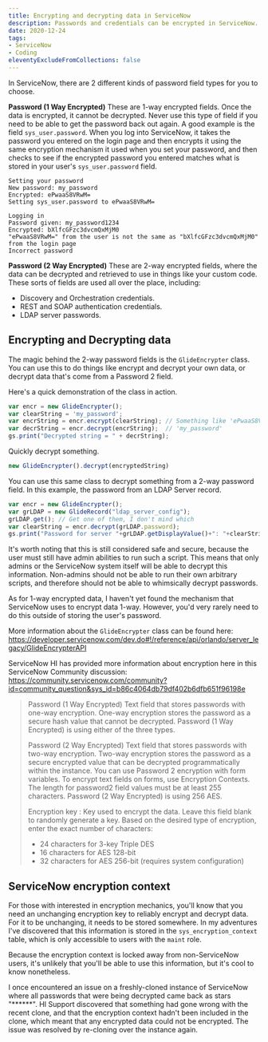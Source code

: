 ```yaml
---
title: Encrypting and decrypting data in ServiceNow
description: Passwords and credentials can be encrypted in ServiceNow. Here's how you can decrypt the information to use in your own customisations and integrations.
date: 2020-12-24
tags:
- ServiceNow
- Coding
eleventyExcludeFromCollections: false
---
```


In ServiceNow, there are 2 different kinds of password field types for you to choose.

**Password (1 Way Encrypted)**
These are 1-way encrypted fields. Once the data is encrypted, it cannot be decrypted. Never use this type of field if you need to be able to get the password back out again.
A good example is the field `sys_user.password`. When you log into ServiceNow, it takes the password you entered on the login page and then encrypts it using the same encryption mechanism it used when you set your password, and then checks to see if the encrypted password you entered matches what is stored in your user's `sys_user.password` field.

```
Setting your password
New password: my_password
Encrypted: ePwaaS8VRwM=
Setting sys_user.password to ePwaaS8VRwM=

Logging in
Password given: my_password1234
Encrypted: bXlfcGFzc3dvcmQxMjM0
"ePwaaS8VRwM=" from the user is not the same as "bXlfcGFzc3dvcmQxMjM0" from the login page
Incorrect password
```

**Password (2 Way Encrypted)**
These are 2-way encrypted fields, where the data can be decrypted and retrieved to use in things like your custom code.
These sorts of fields are used all over the place, including:
* Discovery and Orchestration credentials.
* REST and SOAP authentication credentials.
* LDAP server passwords.

## Encrypting and Decrypting data
The magic behind the 2-way password fields is the `GlideEncrypter` class. You can use this to do things like encrypt and decrypt your own data, or decrypt data that's come from a Password 2 field.

Here's a quick demonstration of the class in action.

```js
var encr = new GlideEncrypter(); 
var clearString = 'my_password'; 
var encrString = encr.encrypt(clearString); // Something like 'ePwaaS8VRwM='
var decrString = encr.decrypt(encrString);  // 'my_password'
gs.print("Decrypted string = " + decrString);
```

Quickly decrypt something.

```js
new GlideEncrypter().decrypt(encryptedString)
```

You can use this same class to decrypt something from a 2-way password field. In this example, the password from an LDAP Server record.

```js
var encr = new GlideEncrypter();
var grLDAP = new GlideRecord("ldap_server_config");
grLDAP.get(); // Get one of them, I don't mind which
var clearString = encr.decrypt(grLDAP.password);
gs.print("Password for server "+grLDAP.getDisplayValue()+": "+clearString);
```

It's worth noting that this is still considered safe and secure, because the user must still have admin abilities to run such a script. This means that only admins or the ServiceNow system itself will be able to decrypt this information. Non-admins should not be able to run their own arbitrary scripts, and therefore should not be able to whimsically decrypt passwords.

As for 1-way encrypted data, I haven't yet found the mechanism that ServiceNow uses to encrypt data 1-way. However, you'd very rarely need to do this outside of storing the user's password.

More information about the `GlideEncrypter` class can be found here: https://developer.servicenow.com/dev.do#!/reference/api/orlando/server_legacy/GlideEncrypterAPI

ServiceNow HI has provided more information about encryption here in this ServiceNow Community discussion: https://community.servicenow.com/community?id=community_question&sys_id=b86c4064db79df402b6dfb651f96198e

> Password (1 Way Encrypted) Text field that stores passwords with one-way encryption. One-way encryption stores the password as a secure hash value that cannot be decrypted.
> Password (1 Way Encrypted) is using either of the three types.
> 
> Password (2 Way Encrypted) Text field that stores passwords with two-way encryption. Two-way encryption stores the password as a secure encrypted value that can be decrypted programmatically within the instance. You can use Password 2 encryption with form variables. To encrypt text fields on forms, use Encryption Contexts. The length for password2 field values must be at least 255 characters.
> Password (2 Way Encrypted) is using 256 AES.
> 
> Encryption key :
> Key used to encrypt the data. Leave this field blank to randomly generate a key. Based on the desired type of encryption, enter the exact number of characters:
> 
> * 24 characters for 3-key Triple DES
> * 16 characters for AES 128-bit
> * 32 characters for AES 256-bit (requires system configuration)

## ServiceNow encryption context
For those with interested in encryption mechanics, you'll know that you need an unchanging encryption key to reliably encrypt and decrypt data. For it to be unchanging, it needs to be stored somewhere. In my adventures I've discovered that this information is stored in the `sys_encryption_context` table, which is only accessible to users with the `maint` role.

Because the encryption context is locked away from non-ServiceNow users, it's unlikely that you'll be able to use this information, but it's cool to know nonetheless. 

I once encountered an issue on a freshly-cloned instance of ServiceNow where all passwords that were being decrypted came back as stars "\*\*\*\*\*\*". HI Support discovered that something had gone wrong with the recent clone, and that the encryption context hadn't been included in the clone, which meant that any encrypted data could not be encrypted. The issue was resolved by re-cloning over the instance again.